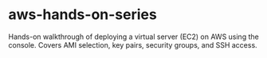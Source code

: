 # aws-hands-on-series
Hands-on walkthrough of deploying a virtual server (EC2) on AWS using the console. Covers AMI selection, key pairs, security groups, and SSH access.
